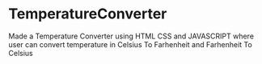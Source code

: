 # TemperatureConverter
Made a Temperature Converter using HTML CSS and JAVASCRIPT where user can convert temperature
in Celsius To Farhenheit and Farhenheit To Celsius
